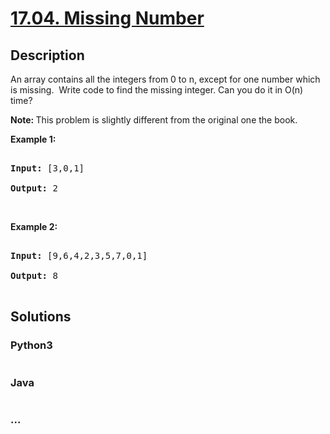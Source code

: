 # [17.04. Missing Number](https://leetcode-cn.com/problems/missing-number-lcci)

## Description
<p>An array&nbsp;contains all the integers from 0 to n, except for one number which is missing.&nbsp; Write code to find the missing integer. Can you do it in O(n) time?</p>

<p><strong>Note: </strong>This problem is slightly different from the original one the book.</p>

<p><strong>Example 1: </strong></p>

<pre>
<strong>Input: </strong>[3,0,1]
<strong>Output: </strong>2</pre>

<p>&nbsp;</p>

<p><strong>Example 2: </strong></p>

<pre>
<strong>Input: </strong>[9,6,4,2,3,5,7,0,1]
<strong>Output: </strong>8
</pre>



## Solutions


### Python3

```python

```

### Java

```java

```

### ...
```

```
